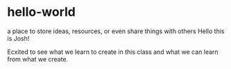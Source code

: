 # hello-world
a place to store ideas, resources, or even share things with others
Hello this is Josh!

Ecxited to see what we learn to create in this class and what we can learn from what we create. 
